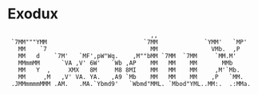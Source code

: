 # Exodux
                                                                
                                            ,,                          
     `7MM"""YMM                           `7MM             `YMM'   `MP'    
       MM    `7                             MM               VMb.  ,P   
       MM   d    `7M'   `MF',pW"Wq.    ,M""bMM `7MM  `7MM     `MM.M'    
       MMmmMM      `VA ,V' 6W'   `Wb ,AP    MM   MM    MM       MMb     
       MM   Y  ,     XMX   8M     M8 8MI    MM   MM    MM     ,M'`Mb.   
       MM     ,M   ,V' VA. YA.   ,A9 `Mb    MM   MM    MM    ,P   `MM.  
     .JMMmmmmMMM .AM.   .MA.`Ybmd9'   `Wbmd"MML. `Mbod"YML..MM:.  .:MMa.


